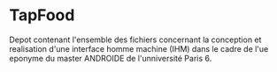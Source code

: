 # TapFood

Depot contenant l'ensemble des fichiers concernant la conception et realisation d'une interface homme machine (IHM) dans le cadre de l'ue eponyme du master ANDROIDE de l'unniversité Paris 6.
